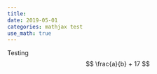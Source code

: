```yaml
---
title: 
date: 2019-05-01
categories: mathjax test  
use_math: true
--- 
```

Testing 
$$ \frac{a}{b} + 17 $$ 
